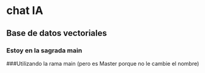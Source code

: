 # chat IA

## Base de datos vectoriales

### Estoy en la sagrada main
###Utilizando la rama main (pero es Master porque no le cambie el nombre)